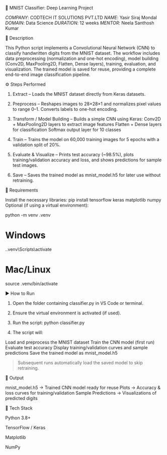 🧠 MNIST Classifier: Deep Learning Project

*COMPANY*: CODTECH IT SOLUTIONS PVT.LTD
*NAME*: Yasir Siraj Mondal
*DOMAIN*: Data Science
*DURATION*: 12 weeks
*MENTOR*: Neela Santhosh Kumar



📘 Description

This Python script implements a Convolutional Neural Network (CNN) to classify handwritten digits from the MNIST dataset. The workflow includes data preprocessing (normalization and one-hot encoding), model building (Conv2D, MaxPooling2D, Flatten, Dense layers), training, evaluation, and visualization. The trained model is saved for reuse, providing a complete end-to-end image classification pipeline.


⚙ Steps Performed

1. Extract – Loads the MNIST dataset directly from Keras datasets.

2. Preprocess – Reshapes images to 28×28×1 and normalizes pixel values to range 0–1. Converts labels to one-hot encoding.

3. Transform / Model Building – Builds a simple CNN using Keras:
Conv2D + MaxPooling2D layers to extract image features
Flatten + Dense layers for classification
Softmax output layer for 10 classes

4. Train – Trains the model on 60,000 training images for 5 epochs with a validation split of 20%.

5. Evaluate & Visualize – Prints test accuracy (~98.5%), plots training/validation accuracy and loss, and shows predictions for sample test images.

6. Save – Saves the trained model as mnist_model.h5 for later use without retraining.



🧰 Requirements

Install the necessary libraries:
pip install tensorflow keras matplotlib numpy
Optional (if using a virtual environment):

python -m venv .venv
# Windows
.\.venv\Scripts\activate
# Mac/Linux
source .venv/bin/activate


▶ How to Run

1. Open the folder containing classifier.py in VS Code or terminal.

2. Ensure the virtual environment is activated (if used).

3. Run the script:
python classifier.py

4. The script will:

Load and preprocess the MNIST dataset
Train the CNN model (first run)
Evaluate test accuracy
Display training/validation curves and sample predictions
Save the trained model as mnist_model.h5

> Subsequent runs automatically load the saved model to skip retraining.



🧾 Output

mnist_model.h5 → Trained CNN model ready for reuse
Plots → Accuracy & loss curves for training/validation
Sample Predictions → Visualizations of predicted digits



🧱 Tech Stack

Python 3.8+

TensorFlow / Keras

Matplotlib

NumPy
